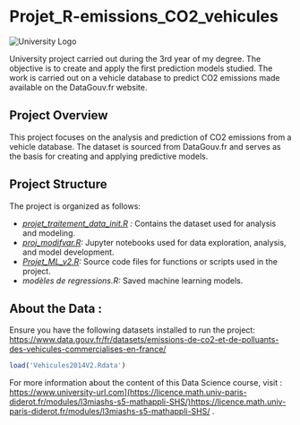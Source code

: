 # Projet_R-emissions_CO2_vehicules

![University Logo](https://upload.wikimedia.org/wikipedia/en/f/f8/Université_Paris_Cité_logo.svg)


University project carried out during the 3rd year of my degree. The objective is to create and apply the first prediction models studied. The work is carried out on a vehicle database to predict CO2 emissions made available on the DataGouv.fr website.

## Project Overview

This project focuses on the analysis and prediction of CO2 emissions from a vehicle database. The dataset is sourced from DataGouv.fr and serves as the basis for creating and applying predictive models.

## Project Structure

The project is organized as follows:

- *[projet_traitement_data_init.R](projet_traitement_data_init.R) :* Contains the dataset used for analysis and modeling.
- *[proj_modifvar.R](proj_modifvar.R):* Jupyter notebooks used for data exploration, analysis, and model development.
- *[Projet_ML_v2.R](Projet_ML_v2.R):* Source code files for functions or scripts used in the project.
- *modèles de regressions.R:* Saved machine learning models.

## About the Data :

Ensure you have the following datasets installed to run the project:
https://www.data.gouv.fr/fr/datasets/emissions-de-co2-et-de-polluants-des-vehicules-commercialises-en-france/

```R
load('Vehicules2014V2.Rdata')
```

For more information about the content of this Data Science course, visit : https://www.university-url.com](https://licence.math.univ-paris-diderot.fr/modules/l3miashs-s5-mathappli-SHS/)https://licence.math.univ-paris-diderot.fr/modules/l3miashs-s5-mathappli-SHS/ .



